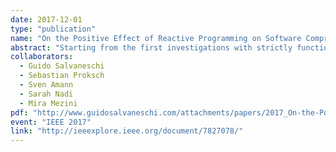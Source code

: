 ```yaml
---
date: 2017-12-01
type: "publication"
name: "On the Positive Effect of Reactive Programming on Software Comprehension: An Empirical Study"
abstract: "Starting from the first investigations with strictly functional languages, reactive programming has been proposed as the programming paradigm for reactive applications. Over the years, researchers have enriched reactive languages with more powerful abstractions, embedded these abstractions into mainstream languages-including object-oriented languages-and applied reactive programming to several domains, such as GUIs, animations, Web applications, robotics, and sensor networks. However, an important assumption behind this line of research is that, beside other claimed advantages, reactive programming makes a wide class of otherwise cumbersome applications more comprehensible. This claim has never been evaluated. In this paper, we present the first empirical study that evaluates the effect of reactive programming on comprehension. The study involves 127 subjects and compares reactive programming to the traditional object-oriented style with the Observer design pattern. Our findings show that program comprehension is significantly enhanced by the reactive-programming paradigm-a result that suggests to further develop research in this field."
collaborators:
  - Guido Salvaneschi
  - Sebastian Proksch
  - Sven Amann
  - Sarah Nadi
  - Mira Mezini
pdf: "http://www.guidosalvaneschi.com/attachments/papers/2017_On-the-Positive-Effect-of-Reactive-Programming-on-Software-Comprehension-An-Empirical-Study_pdf.pdf"
event: "IEEE 2017"
link: "http://ieeexplore.ieee.org/document/7827078/"
---
```

